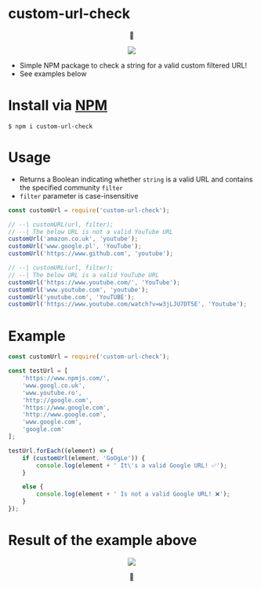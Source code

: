 # custom-url-check

<p align="center">🐜</p>

<p align="center"><a href="https://nodei.co/npm/custom-url-check/"><img src="https://nodei.co/npm/custom-url-check.png"></a></p>

* Simple NPM package to check a string for a valid custom filtered URL!
* See examples below

# Install via [NPM](https://www.npmjs.com/package/custom-url-check)

`$ npm i custom-url-check `

# Usage

- Returns a Boolean indicating whether `string` is a valid URL and contains the specified community `filter`
- `filter` parameter is case-insensitive

```javascript
const customUrl = require('custom-url-check');

// --| customURL(url, filter);
// --| The below URL is not a valid YouTube URL
customUrl('amazon.co.uk', 'youtube');
customUrl('www.google.pl', 'YouTube');
customUrl('https://www.github.com', 'youtube');

// --| customURL(url, filter);
// --| The below URL is a valid YouTube URL
customUrl('https://www.youtube.com/', 'YouTube');
customUrl('www.youtube.com', 'youtube');
customUrl('youtube.com', 'YouTUBE');
customUrl('https://www.youtube.com/watch?v=w3jLJU7DT5E', 'Youtube');
```

# Example

```javascript
const customUrl = require('custom-url-check');

const testUrl = [
    'https://www.npmjs.com/',
    'www.googl.co.uk',
    'www.youtube.ro',
    'http://google.com',
    'https://www.google.com',
    'http://www.google.com',
    'www.google.com',
    'google.com'
];

testUrl.forEach((element) => {
    if (customUrl(element, 'GoOgLe')) {
        console.log(element + ' It\'s a valid Google URL! ✅');
    }

    else {
        console.log(element + ' Is not a valid Google URL! ❌');
    }
});
```

# Result of the example above

<p align="center">
  <img src="https://i.imgur.com/2B0b4nQ.png"><br/>
</p>

<p align="center">🐜</p>
